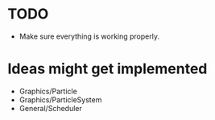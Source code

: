 # TODO
+ Make sure everything is working properly.

# Ideas might get implemented
+ Graphics/Particle
+ Graphics/ParticleSystem
+ General/Scheduler